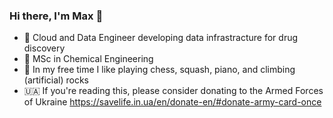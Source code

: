 ### Hi there, I'm Max 👋

- 🤖 Cloud and Data Engineer developing data infrastracture for drug discovery
- 🧪 MSc in Chemical Engineering
- 🎹 In my free time I like playing chess, squash, piano, and climbing (artificial) rocks
- 🇺🇦 If you're reading this, please consider donating to the Armed Forces of Ukraine https://savelife.in.ua/en/donate-en/#donate-army-card-once

<!--
**maximskorik/maximskorik** is a ✨ _special_ ✨ repository because its `README.md` (this file) appears on your GitHub profile.

Here are some ideas to get you started:

- 🔭 I’m currently working on ...
- 🌱 I’m currently learning ...
- 👯 I’m looking to collaborate on ...
- 🤔 I’m looking for help with ...
- 💬 Ask me about ...
- 📫 How to reach me: ...
- 😄 Pronouns: ...
- ⚡ Fun fact: ...
-->
